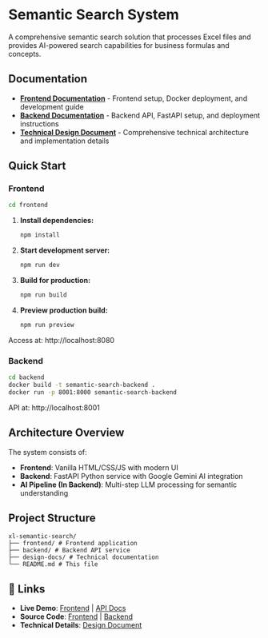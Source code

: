 # Semantic Search System

A comprehensive semantic search solution that processes Excel files and provides AI-powered search capabilities for business formulas and concepts.

## Documentation

- **[Frontend Documentation](frontend/README.md)** - Frontend setup, Docker deployment, and development guide
- **[Backend Documentation](backend/README.md)** - Backend API, FastAPI setup, and deployment instructions  
- **[Technical Design Document](design-docs/technical-design.md)** - Comprehensive technical architecture and implementation details

## Quick Start

### Frontend
```bash
cd frontend

```
1. **Install dependencies:**
   ```bash
   npm install
   ```

2. **Start development server:**
   ```bash
   npm run dev
   ```

3. **Build for production:**
   ```bash
   npm run build
   ```

4. **Preview production build:**
   ```bash
   npm run preview
   ```
Access at: http://localhost:8080

### Backend
```bash
cd backend
docker build -t semantic-search-backend .
docker run -p 8001:8000 semantic-search-backend
```
API at: http://localhost:8001

## Architecture Overview

The system consists of:
- **Frontend**: Vanilla HTML/CSS/JS with modern UI
- **Backend**: FastAPI Python service with Google Gemini AI integration
- **AI Pipeline (In Backend)**: Multi-step LLM processing for semantic understanding

## Project Structure
```
xl-semantic-search/
├── frontend/ # Frontend application
├── backend/ # Backend API service
├── design-docs/ # Technical documentation
└── README.md # This file
```

## 🔗 Links

- **Live Demo**: [Frontend](http://localhost:8080) | [API Docs](http://localhost:8001/docs)
- **Source Code**: [Frontend](frontend/) | [Backend](backend/)
- **Technical Details**: [Design Document](design-docs/technical-design.md)